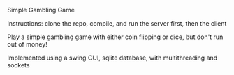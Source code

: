 Simple Gambling Game

Instructions:
clone the repo, compile, and run the server first, then the client

Play a simple gambling game with either coin flipping or dice, but don't run out of money!

Implemented using a swing GUI, sqlite database, with multithreading and sockets
